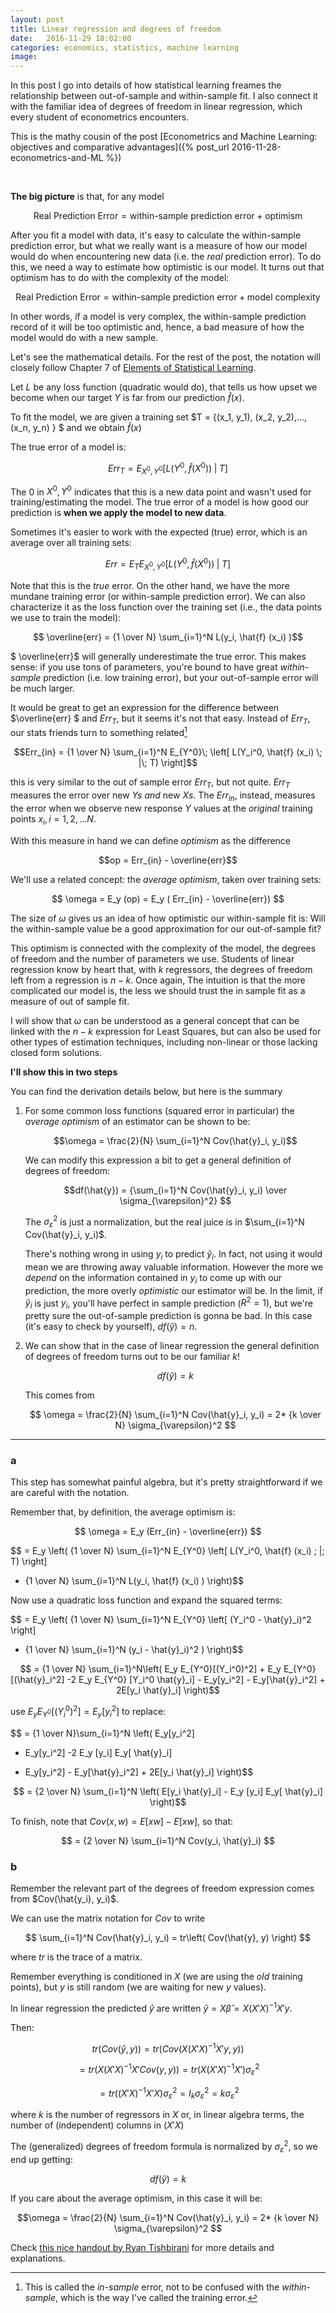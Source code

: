 ```yaml
---
layout: post
title: Linear regression and degrees of freedom
date:   2016-11-29 18:02:00
categories: economics, statistics, machine learning
image: 
---
```



In this post I go into details of how statistical learning freames the relationship between out-of-sample and within-sample fit. I also connect it with the familiar idea of degrees of freedom in linear regression, which every student of econometrics encounters.

This is the mathy cousin of the post [Econometrics and Machine Learning: objectives and comparative advantages]({% post_url 2016-11-28-econometrics-and-ML %})



<br>

**The big picture** is that, for any model

$$ \mbox{Real Prediction Error} = \mbox{within-sample prediction error} + \mbox{optimism} $$

After you fit a model with data, it's easy to calculate the within-sample prediction error, but what we really want is a measure of how our model would do when encountering new data (i.e. the *real* prediction error). To do this, we need a way to estimate how optimistic is our model. It turns out that optimism has to do with the complexity of the model:

$$ \mbox{Real Prediction Error} = \mbox{within-sample prediction error} + \mbox{model complexity} $$

In other words, if a model is very complex, the within-sample prediction record of it will be too optimistic and, hence, a bad measure of how the model would do with a new sample. 



Let's see the mathematical details. For the rest of the post, the notation will closely follow Chapter 7 of [Elements of Statistical Learning](http://statweb.stanford.edu/~tibs/ElemStatLearn/).

Let $L$ be any loss function (quadratic would do), that tells us how upset we become when our target $Y$ is far from our prediction $\hat{f}(x)$.

To fit the model, we are given a training set $T = \{(x_1, y_1), (x_2, y_2),...,(x_n, y_n)   \} $ and we obtain $\hat{f}(x)$

The true error of a model is:

$$Err_{T} = E_{X^0, Y^0} \left[L(Y^0, \hat{f} (X^0))\;|\; T\right] $$

The $0$ in $X^0, Y^0$ indicates that this is a new data point and wasn't used for training/estimating the model. The true error of a model is how good our prediction is **when we apply the model to new data**. 

Sometimes it's easier to work with the expected (true) error, which is an average over all training sets:

$$ Err = E_T E_{X^0, Y^0} \left[L(Y^0, \hat{f} (X^0))\;|\; T\right] $$


Note that this is the *true* error. On the other hand, we have the more mundane training error (or within-sample prediction error). We can also characterize it as the loss function over the training set (i.e., the data points we use to train the model):

$$ \overline{err} = {1 \over N} \sum_{i=1}^N L(y_i, \hat{f} (x_i) )$$

$ \overline{err}$ will generally underestimate the true error. This makes sense: if you use tons of parameters, you're bound to have great *within-sample* prediction (i.e. low training error), but your out-of-sample error will be much larger.

It would be great to get an expression for the difference between $\overline{err} $ and $Err_{T}$, but it seems it's not that easy. Instead of $Err_{T}$, our stats friends turn to something related[^1] 

[^1]: This is called the *in-sample* error, not to be confused with the *within-sample*, which is the way I've called the training error.

$$Err_{in} = {1 \over N} \sum_{i=1}^N E_{Y^0}\; \left[ L(Y_i^0, \hat{f} (x_i) \; |\; T) \right]$$

this is very similar to the out of sample error $Err_{T}$, but not quite. $Err_{T}$ measures the error over new $Ys$ *and* new $Xs$. The $Err_{in}$, instead, measures the error when we observe new response $Y$ values at the *original* training points $x_i, i=1,2,...N$.

With this measure in hand we can define *optimism* as the difference

$$op = Err_{in} - \overline{err}$$

We'll use a related concept: the *average optimism*, taken over training sets:

$$ \omega = E_y (op) = E_y ( Err_{in} - \overline{err}) $$

The size of $\omega$ gives us an idea of how optimistic our within-sample fit is: Will the within-sample value be a good approximation for our out-of-sample fit?

This optimism is connected with the complexity of the model, the degrees of freedom and the number of parameters we use. Students of linear regression know by heart that, with $k$ regressors, the degrees of freedom left from a regression is $n-k$. Once again, The intuition is that the more complicated our model is, the less we should trust the in sample fit as a measure of out of sample fit.

I will show that $\omega$ can be understood as a general concept that can be linked with the $n-k$ expression for Least Squares, but can also be used for other types of estimation techniques, including non-linear or those lacking closed form solutions.

**I'll show this in two steps**

You can find the derivation details below, but here is the summary

1. For some common loss functions (squared error in particular) the *average optimism* of an estimator can be shown to be:

    $$\omega = \frac{2}{N} \sum_{i=1}^N  Cov(\hat{y}_i, y_i)$$

    We can modify this expression a bit to get a general definition of degrees of freedom:

    $$df(\hat{y}) = {\sum_{i=1}^N Cov(\hat{y}_i, y_i) \over \sigma_{\varepsilon}^2} $$

    The $\sigma_{\varepsilon}^2$ is just a normalization, but the real juice is in $\sum_{i=1}^N Cov(\hat{y}_i, y_i)$.
    
    There's nothing wrong in using $y_i$ to predict $\hat{y}_i$. In fact, not using it would mean we are throwing away valuable information. However the more we *depend* on the information contained in $y_i$ to come up with our prediction, the more overly *optimistic* our estimator will be. In the limit, if $\hat{y}_i$ is just $y_i$, you'll have perfect in sample prediction ($R^2 = 1$), but we're pretty sure the out-of-sample prediction is gonna be bad. In this case (it's easy to check by yourself), $df(\hat{y}) = n$.

2. We can show that in the case of linear regression the general definition of degrees of freedom turns out to be our familiar $k$!


    $$ df(\hat{y}) = k $$

    This comes from

    $$ \omega = \frac{2}{N} \sum_{i=1}^N  Cov(\hat{y}_i, y_i) = 2* {k \over N} \sigma_{\varepsilon}^2 $$







-----



### a

This step has somewhat painful algebra, but it's pretty straightforward if we are careful with the notation.

Remember that, by definition, the average optimism is:

$$ \omega = E_y (Err_{in} - \overline{err}) $$

$$ = E_y \left( {1 \over N} \sum_{i=1}^N E_{Y^0} \left[ L(Y_i^0, \hat{f} (x_i) \; |\; T) \right]  
- {1 \over N} \sum_{i=1}^N L(y_i, \hat{f} (x_i) )
\right)$$

Now use a quadratic loss function and expand the squared terms:

$$ = E_y \left( {1 \over N} \sum_{i=1}^N E_{Y^0} \left[ (Y_i^0 - \hat{y}_i)^2 \right]  
- {1 \over N} \sum_{i=1}^N (y_i - \hat{y}_i)^2 )
\right)$$

$$ =  {1 \over N} \sum_{i=1}^N\left(     
E_y E_{Y^0}[(Y_i^0)^2] + E_y E_{Y^0} [(\hat{y}_i^2] -2 E_y E_{Y^0} [Y_i^0 \hat{y}_i] - E_y[y_i^2] - E_y[\hat{y}_i^2] + 2E[y_i \hat{y}_i]
\right)$$

use $E_y E_{Y^0}[(Y_i^0)^2] =  E_y[y_i^2]$ to replace:

$$ =  {1 \over N}\sum_{i=1}^N \left(  E_y[y_i^2]
+ E_y[y_i^2] -2 E_y [y_i] E_y[ \hat{y}_i]
- E_y[y_i^2] - E_y[\hat{y}_i^2] + 2E[y_i \hat{y}_i] 
 \right)$$

$$ =  {2 \over N} \sum_{i=1}^N \left( E[y_i \hat{y}_i]  - E_y [y_i] E_y[ \hat{y}_i]  \right)$$

To finish, note that $Cov(x, w) = E[xw] - E[x w]$, so that:

$$ =  {2 \over N}  \sum_{i=1}^N  Cov(y_i, \hat{y}_i) $$





### b

Remember the relevant part of the degrees of freedom expression comes from $Cov(\hat{y_i}, y_i)$.

We can use the matrix notation for $Cov$ to write

$$  \sum_{i=1}^N  Cov(\hat{y}_i, y_i) =  tr\left( Cov(\hat{y}, y) \right) $$

where $tr$ is the trace of a matrix.

Remember everything is conditioned in $X$ (we are using the *old* training points), but $y$ is still random (we are waiting for new $y$ values). 

In linear regression the predicted $\hat{y}$ are written $\hat{y} = X\hat{\beta} = X(X'X)^{-1}X'y$.

Then:

$$ tr\left( Cov(\hat{y}, y) \right) = tr\left( Cov(X(X'X)^{-1}X'y, y) \right)  $$

$$ = tr\left( X(X'X)^{-1}X'Cov(y, y) \right) = tr\left( X(X'X)^{-1}X'\right) \sigma_{\varepsilon}^2   $$

$$ = tr\left( (X'X)^{-1}X'X\right) \sigma_{\varepsilon}^2 = I_k \sigma_{\varepsilon}^2 = k \sigma_{\varepsilon}^2$$ 

where $k$ is the number of regressors in $X$ or, in linear algebra terms, the number of (independent) columns in $(X'X)$

The (generalized) degrees of freedom formula is normalized by $\sigma_{\varepsilon}^2$, so we end up getting:

$$ df(\hat{y}) = k $$

If you care about the average optimism, in this case it will be:

$$\omega = \frac{2}{N} \sum_{i=1}^N  Cov(\hat{y}_i, y_i) = 2* {k \over N} \sigma_{\varepsilon}^2 $$


Check [this nice handout by Ryan Tishbirani](http://www.stat.cmu.edu/~ryantibs/advmethods/notes/df.pdf) for more details and explanations.